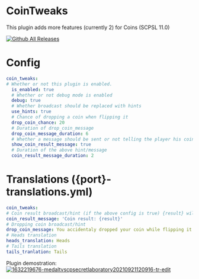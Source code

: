 # CoinTweaks

This plugin adds more features (currently 2) for Coins (SCPSL 11.0)

[![Github All Releases](https://img.shields.io/github/downloads/GabiRP/CoinTweaks/total?color=red&style=for-the-badge)]()

# Config
```yml
coin_tweaks:
# Whether or not this plugin is enabled.
  is_enabled: true
  # Whether or not debug mode is enabled
  debug: true
  # Whether broadcast should be replaced with hints
  use_hints: true
  # Chance of dropping a coin when flipping it
  drop_coin_chance: 20
  # Duration of drop_coin_message
  drop_coin_message_duration: 6
  # Whether a message should be sent or not telling the player his coin flip result (head/tails)
  show_coin_result_message: true
  # Duration of the above hint/message
  coin_result_message_duration: 2
  ```
  # Translations ({port}-translations.yml)
  ```yml
coin_tweaks:
# Coin result broadcast/hint (if the above config is true) {result} will be replaced with the flip result
  coin_result_message: 'Coin result: {result}'
  # Dropping coin broadcast/hint
  drop_coin_message: You accidentaly dropped your coin while flipping it
  # Heads translation
  heads_translation: Heads
  # Tails translation
  tails_tranlation: Tails
  ```
  
  Plugin demostration:
  [![1632219676-medaltvscpsecretlaboratory20210921120916-tr-edit](https://user-images.githubusercontent.com/57387907/134155458-dd27432e-db40-4b19-8b34-6211349a3e54.gif)](https://medal.tv/clips/65556491/d1337p5lbhT1)
